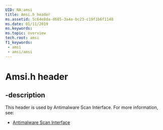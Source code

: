 ```yaml
---
UID: NA:amsi
title: Amsi.h header
ms.assetid: 5c64e8da-d685-3a4a-bc23-c19f1b6f1148
ms.date: 01/11/2019
ms.keywords: 
ms.topic: overview
tech.root: amsi
f1_keywords:
 - amsi
 - amsi/amsi
---
```


# Amsi.h header


## -description

This header is used by Antimalware Scan Interface. For more information, see:

- [Antimalware Scan Interface](../_amsi/index.md)

